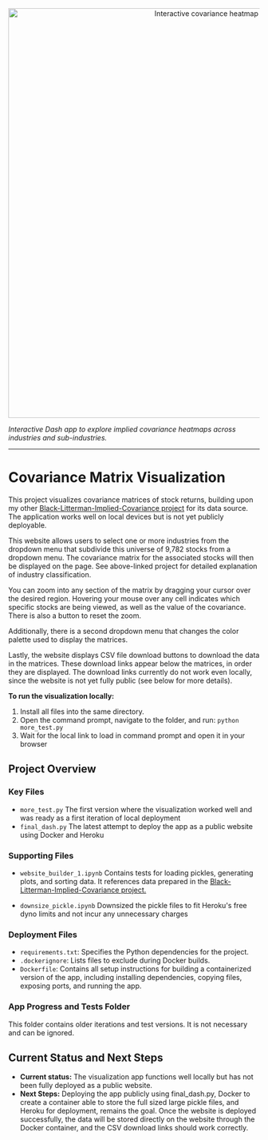 <div align="center">
  <img src="hero.gif" alt="Interactive covariance heatmap demo" width="820">
</div>

*Interactive Dash app to explore implied covariance heatmaps across industries and sub-industries.*

---

# Covariance Matrix Visualization  

This project visualizes covariance matrices of stock returns, building upon my other [Black-Litterman-Implied-Covariance project](https://github.com/samueldecornez62/Black-Litterman-Implied-Covariance) for its data source. The application works well on local devices but is not yet publicly deployable.  

This website allows users to select one or more industries from the dropdown menu that subdivide this universe of 9,782 stocks from a dropdown menu. The covariance matrix for the associated stocks will then be displayed on the page. See above-linked project for detailed explanation of industry classification. 

You can zoom into any section of the matrix by dragging your cursor over the desired region. Hovering your mouse over any cell indicates which specific stocks are being viewed, as well as the value of the covariance. There is also a button to reset the zoom.

Additionally, there is a second dropdown menu that changes the color palette used to display the matrices. 

Lastly, the website displays CSV file download buttons to download the data in the matrices. These download links appear below the matrices, in order they are displayed. The download links currently do not work even locally, since the website is not yet fully public (see below for more details). 

**To run the visualization locally:**  
1. Install all files into the same directory.  
2. Open the command prompt, navigate to the folder, and run:
   ```python more_test.py```
3. Wait for the local link to load in command prompt and open it in your browser


## Project Overview

### Key Files
- ```more_test.py```
  The first version where the visualization worked well and was ready as a first iteration of local deployment
- ```final_dash.py```
  The latest attempt to deploy the app as a public website using Docker and Heroku

### Supporting Files 
- ```website_builder_1.ipynb```
  Contains tests for loading pickles, generating plots, and sorting data. It references data prepared in the [Black-Litterman-Implied-Covariance project.](https://github.com/samueldecornez62/Black-Litterman-Implied-Covariance)

- ```downsize_pickle.ipynb```
  Downsized the pickle files to fit Heroku's free dyno limits and not incur any unnecessary charges

### Deployment Files 
- ```requirements.txt```: Specifies the Python dependencies for the project.
- ```.dockerignore```: Lists files to exclude during Docker builds.
- ```Dockerfile```: Contains all setup instructions for building a containerized version of the app, including installing dependencies, copying files, exposing ports, and running the app.

### App Progress and Tests Folder
This folder contains older iterations and test versions. It is not necessary and can be ignored.



## Current Status and Next Steps
- **Current status:**
  The visualization app functions well locally but has not been fully deployed as a public website.
- **Next Steps:**
  Deploying the app publicly using final_dash.py, Docker to create a container able to store the full sized large pickle files, and Heroku for deployment, remains the goal. Once the website is deployed successfully, the data will be stored directly on the website through the Docker container, and the CSV download links should work correctly. 



